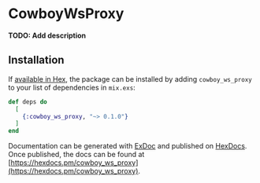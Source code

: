 # CowboyWsProxy

**TODO: Add description**

## Installation

If [available in Hex](https://hex.pm/docs/publish), the package can be installed
by adding `cowboy_ws_proxy` to your list of dependencies in `mix.exs`:

```elixir
def deps do
  [
    {:cowboy_ws_proxy, "~> 0.1.0"}
  ]
end
```

Documentation can be generated with [ExDoc](https://github.com/elixir-lang/ex_doc)
and published on [HexDocs](https://hexdocs.pm). Once published, the docs can
be found at [https://hexdocs.pm/cowboy_ws_proxy](https://hexdocs.pm/cowboy_ws_proxy).

